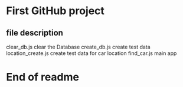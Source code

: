 # First GitHub project
## file description
clear_db.js		clear the Database
create_db.js		create test data 
location_create.js	create test data for car location
find_car.js		main app

# End of readme
